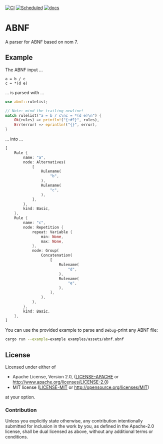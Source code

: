 [![CI](https://github.com/duesee/abnf/actions/workflows/ci.yml/badge.svg)](https://github.com/duesee/abnf/actions/workflows/ci.yml)
[![Scheduled](https://github.com/duesee/abnf/actions/workflows/scheduled.yml/badge.svg)](https://github.com/duesee/abnf/actions/workflows/scheduled.yml)
[![docs](https://docs.rs/abnf/badge.svg)](https://docs.rs/abnf)

# ABNF

A parser for ABNF based on nom 7.

## Example

The ABNF input ...

```abnf
a = b / c
c = *(d e)
```

... is parsed with ...

```rust
use abnf::rulelist;

// Note: mind the trailing newline!
match rulelist("a = b / c\nc = *(d e)\n") {
    Ok(rules) => println!("{:#?}", rules),
    Err(error) => eprintln!("{}", error),
}
```

... into ...

```rust
[
    Rule {
        name: "a",
        node: Alternatives(
            [
                Rulename(
                    "b",
                ),
                Rulename(
                    "c",
                ),
            ],
        ),
        kind: Basic,
    },
    Rule {
        name: "c",
        node: Repetition {
            repeat: Variable {
                min: None,
                max: None,
            },
            node: Group(
                Concatenation(
                    [
                        Rulename(
                            "d",
                        ),
                        Rulename(
                            "e",
                        ),
                    ],
                ),
            ),
        },
        kind: Basic,
    },
]
```

You can use the provided example to parse and `Debug`-print any ABNF file:

```sh
cargo run --example=example examples/assets/abnf.abnf
```

## License

Licensed under either of

 * Apache License, Version 2.0, ([LICENSE-APACHE](LICENSE-APACHE) or http://www.apache.org/licenses/LICENSE-2.0)
 * MIT license ([LICENSE-MIT](LICENSE-MIT) or http://opensource.org/licenses/MIT)

at your option.

### Contribution

Unless you explicitly state otherwise, any contribution intentionally submitted
for inclusion in the work by you, as defined in the Apache-2.0 license, shall be dual licensed as above, without any
additional terms or conditions.
